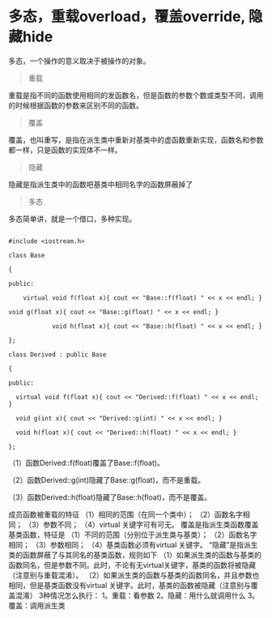 # 多态，重载overload，覆盖override, 隐藏hide

多态，一个操作的意义取决于被操作的对象。

> 重载

重载是指不同的函数使用相同的发函数名，但是函数的参数个数或类型不同，调用的时候根据函数的参数来区别不同的函数。

> 覆盖

覆盖，也叫重写，是指在派生类中重新对基类中的虚函数重新实现，函数名和参数都一样，只是函数的实现体不一样。

> 隐藏

隐藏是指派生类中的函数吧基类中相同名字的函数屏蔽掉了


> 多态

多态简单讲，就是一个借口，多种实现。


```

#include <iostream.h>  

class Base  

{  

public:  

    virtual void f(float x){ cout << "Base::f(float) " << x << endl; }  

void g(float x){ cout << "Base::g(float) " << x << endl; }

            void h(float x){ cout << "Base::h(float) " << x << endl; }  

};  

class Derived : public Base

{  

public:  

  virtual void f(float x){ cout << "Derived::f(float) " << x << endl; }  

  void g(int x){ cout << "Derived::g(int) " << x << endl; }

  void h(float x){ cout << "Derived::h(float) " << x << endl; }

};  

```

（1）函数Derived::f(float)覆盖了Base::f(float)。  

（2）函数Derived::g(int)隐藏了Base::g(float)，而不是重载。  

（3）函数Derived::h(float)隐藏了Base::h(float)，而不是覆盖。




成员函数被重载的特征
（1）相同的范围（在同一个类中）；
（2）函数名字相同；
（3）参数不同；
（4）virtual 关键字可有可无。
覆盖是指派生类函数覆盖基类函数，特征是
（1）不同的范围（分别位于派生类与基类）；
（2）函数名字相同；
（3）参数相同；
（4）基类函数必须有virtual 关键字。
“隐藏”是指派生类的函数屏蔽了与其同名的基类函数，规则如下
（1）如果派生类的函数与基类的函数同名，但是参数不同。此时，不论有无virtual关键字，基类的函数将被隐藏（注意别与重载混淆）。
（2）如果派生类的函数与基类的函数同名，并且参数也相同，但是基类函数没有virtual 关键字。此时，基类的函数被隐藏（注意别与覆盖混淆）
3种情况怎么执行：
1。重载：看参数
2。隐藏：用什么就调用什么
3。覆盖：调用派生类
